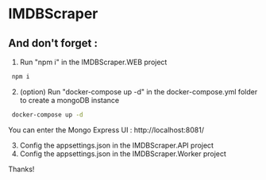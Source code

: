 # IMDBScraper


## And don't forget :
1. Run "npm i" in the IMDBScraper.WEB project
```bash
 npm i
```
2. (option) Run "docker-compose up -d" in the docker-compose.yml folder to create a mongoDB instance
```bash
 docker-compose up -d
```

You can enter the Mongo Express UI : http://localhost:8081/

3. Config the appsettings.json in the IMDBScraper.API project
4. Config the appsettings.json in the IMDBScraper.Worker project	


Thanks!
